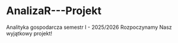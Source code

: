 # AnalizaR---Projekt
Analityka gospodarcza semestr I - 2025/2026
Rozpoczynamy Nasz wyjątkowy projekt!
